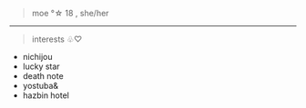 >moe °☆ 18 , she/her
____
>interests ♧♡
- nichijou
- lucky star
- death note
- yostuba&
- hazbin hotel
<!---
moeech/moeech is a ✨ special ✨ repository because its `README.md` (this file) appears on your GitHub profile.
You can click the Preview link to take a look at your changes.
--->
